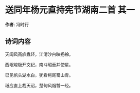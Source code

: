 # 送同年杨元直持宪节湖南二首  其一

**作者**: 冯时行

## 诗词内容

天阔风高旆纛轻，江清沙白映扬舲。

西岷峻极开文纪，南斗昭垂并使星。

已见帆头湖水白，犹看柂尾蜀山青。

祇应直上裁天诏，楚甸风烟暂一经。


